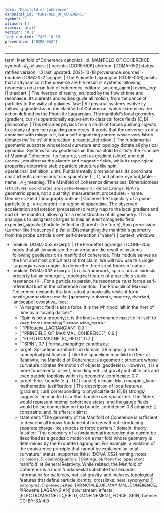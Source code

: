 ```yaml
---
term: "Manifold of Coherence"
canonical_id: "MANIFOLD_OF_COHERENCE"
symbol: ""
aliases: []
status: "draft"
version: "0.1"
last_updated: "2025-10-18"
provenance: ["DOMA-052"]
---
```


---
term: Manifold of Coherence
canonical_id: MANIFOLD_OF_COHERENCE
symbol: $\mathcal{M}_C$
aliases: []
parents: [CORE-006]
children: [DOMA-052]
status: ratified
version: 1.0
last_updated: 2025-10-18
provenance:
  sources:
    - module: DOMA-052
      snippet: |
        The Pirouette Lagrangian (CORE-006) posits that all dynamics in the universe are the result of systems following geodesics on a manifold of coherence.
  editors: [system_agent]
  review_log: []
triad:
  art: |
    The riverbed of reality, sculpted by the flow of time and resonance. Its currents and eddies guide all motion, from the dance of particles to the waltz of galaxies.
  law: |
    All physical systems evolve by following geodesics on the Manifold of Coherence, which extremizes the action defined by the Pirouette Lagrangian. The manifold's local geometry (gradient, curl) is operationally equivalent to classical force fields (E, B).
  philosophy: |
    This reframes physics from a study of forces pushing objects to a study of geometry guiding processes. It posits that the universe is not a container with things in it, but a self-organizing pattern whose very fabric dictates the 'rules' of interaction.
pirouette_definition: |
  The fundamental geometric substrate whose local curvature and topology dictate all physical dynamics. Systems follow geodesics on this manifold to satisfy the Principle of Maximal Coherence. Its features, such as gradient (slope) and curl (vortex), manifest as the electric and magnetic fields, while its topological properties determine stable particle structures like spin.
operational_definition:
  units: Fundamentally dimensionless; its coordinate chart inherits dimensions from spacetime (L, T) and phase.
  symbol_table:
    - name: $\mathcal{M}_C$
      meaning: The Manifold of Coherence
      dimensions: Dimensionless (structure); coordinates are spatio-temporal.
      default_range: N/A (a geometric space, not a quantity)
  measurement:
    procedures:
      - name: Geometric Field Tomography
        outline: |
          Observe the trajectory of a probe particle (e.g., an electron) in a region of spacetime. The observed acceleration and rotation (precession) directly map to the local gradient and curl of the manifold, allowing for a reconstruction of its geometry. This is analogous to using test charges to map an electromagnetic field.
        expected_signals: [Particle deflection (Lorentz-like force), Spin precession (Larmor-like frequency)]
        pitfalls: [Disentangling the manifold's geometry from the probe particle's own self-interaction ("wake").]
context_windows:
  - module: DOMA-052
    excerpt: |
      The Pirouette Lagrangian (CORE-006) posits that all dynamics in the universe are the result of systems following geodesics on a manifold of coherence. This module serves as the first and most critical test of that claim. We will now use this single Lagrangian as an engine to derive the three great forces of nature...
  - module: DOMA-052
    excerpt: |
      In this framework, spin is not an intrinsic property but an emergent, topological feature of a particle's stable resonance (Ki). For a particle to persist, its resonance must form a self-referential knot in the coherence manifold. The Principle of Maximal Coherence demands this knot adopt a maximally resilient form.
poetic_connections:
  motifs: [geometry, substrate, tapestry, riverbed, landscape]
  evocative_lines:
    - "A magnetic field is not a force; it is the whirlpool left in the river of time by a moving dancer."
    - "Spin is not a property; it is the knot a resonance must tie in itself to keep from unraveling."
  association_matrix:
    - [ "PIRouette_LAGRANGIAN", 0.9 ]
    - [ "PRINCIPLE_OF_MAXIMAL_COHERENCE", 0.9 ]
    - [ "ELECTROMAGNETIC_FIELD", 0.7 ]
    - [ "SPIN", 0.7 ]
formal_mappings:
  candidates:
    - target: Spacetime manifold ($\mathcal{M}$)
      domain: GR
      mapping_kind: conceptual
      justification: |
        Like the spacetime manifold in General Relativity, the Manifold of Coherence is a geometric structure whose curvature dictates the motion of objects (geodesics). However, it is a more fundamental object, encoding not just gravity but all forces and even particle topology within its geometry.
      confidence: 0.7
    - target: Fiber bundle (e.g., U(1) bundle)
      domain: Math
      mapping_kind: mathematical
      justification: |
        The description of local features (gradient, curl) corresponding to physical fields (E, B) strongly suggests the manifold is a fiber bundle over spacetime. The 'fibers' would represent internal coherence states, and the gauge fields would be the connection on this bundle.
      confidence: 0.8
  adopted: []
constraints_and_falsifiers:
  claims:
    - statement: "The geometry of the Manifold of Coherence is sufficient to describe all known fundamental forces without introducing separate charge-like sources or force carriers."
      domain: theory
      falsifier: "The discovery of a fundamental interaction that cannot be described as a geodesic motion on a manifold whose geometry is determined by the Pirouette Lagrangian. For example, a violation of the equivalence principle that cannot be explained by local curvature."
      status: supported
      links: [DOMA-052]
naming_notes:
  collisions: []
  disambiguation: |
    Distinguish from the 'spacetime manifold' of General Relativity. While related, the Manifold of Coherence is a more fundamental substrate that encodes information for *all* forces, not just gravity, and includes topological features that define particle identity.
crosslinks:
  near_synonyms: []
  antonyms: []
  prerequisites: [PRINCIPLE_OF_MAXIMAL_COHERENCE, PIRouette_LAGRANGIAN]
  downstream_effects: [ELECTROMAGNETIC_FIELD, CONFINEMENT_FORCE, SPIN]
license: CC-BY-SA-4.0
---